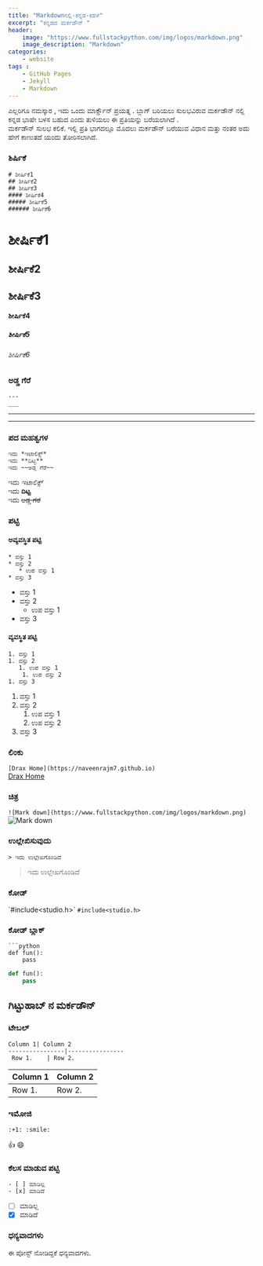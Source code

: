```yaml
---
title: "Markdownನಲ್ಲಿ-ಕನ್ನಡ-ಕಹಳೆ"
excerpt: "ಕನ್ನಡದ ಮರ್ಕಡೌನ್ "
header:
    image: "https://www.fullstackpython.com/img/logos/markdown.png"
    image_description: "Markdown"
categories:
    - website
tags :
    - GitHub Pages
    - Jekyll
    - Markdown
---
```

ಎಲ್ಲರಿಗೂ ನಮಸ್ಕಾರ , ಇದು ಒಂದು ಮಾರ್ಕ್ಡೌನ್ ಪ್ರಯತ್ನ . ಬ್ಲಾಗ್ ಬರಿಯಲು ಸುಲಭವಿರುವ ಮರ್ಕಡೌನ್ ನಲ್ಲಿ ಕನ್ನಡ ಭಾಷೇ ಬಳಸ ಬಹುದ ಎಂದು ತುಳಿಯಲು ಈ ಪ್ರತಿಯನ್ನು ಬರೆಯಲಾಗಿದೆ .   
ಮರ್ಕಡೌನ್  ಸುಲಭ ಕಲಿಕೆ.
ಇಲ್ಲಿ ಪ್ರತಿ ಭಾಗದಲ್ಲೂ ಮೊದಲು ಮರ್ಕಡೌನ್ ಬರೆಯುವ ವಿಧಾನ ಮತ್ತು ನಂತರ ಅದು ಹೇಗೆ ಕಾಣುತದೆ ಯಂದು ತೋರಿಸಲಾಗಿದೆ.
### ಶಿರ್ಷಿಕೆ
```
# ಶೀರ್ಷಿಕೆ1
## ಶೀರ್ಷಿಕೆ2
## ಶೀರ್ಷಿಕೆ3
#### ಶೀರ್ಷಿಕೆ4
##### ಶೀರ್ಷಿಕೆ5
###### ಶೀರ್ಷಿಕೆ6
```
# ಶೀರ್ಷಿಕೆ1
## ಶೀರ್ಷಿಕೆ2
## ಶೀರ್ಷಿಕೆ3
#### ಶೀರ್ಷಿಕೆ4
##### ಶೀರ್ಷಿಕೆ5
###### ಶೀರ್ಷಿಕೆ6  


### ಅಡ್ಡ ಗೆರೆ
```
---
___
```
---
___

### ಪದ ಮಹತ್ವಗಳ
```
ಇದು *ಇಟಾಲಿಕ್ಸ್*
ಇದು **ದಿಟ್ಟ**
ಇದು ~~ಅಡ್ಡ ಗೆರೆ~~
```
ಇದು *ಇಟಾಲಿಕ್ಸ್*  
ಇದು **ದಿಟ್ಟ**  
ಇದು ~~ಅಡ್ಡ ಗೆರೆ~~  



### ಪಟ್ಟಿ
#### ಅವ್ಯವಸ್ಥಿತ ಪಟ್ಟಿ
```
* ವಸ್ತು 1
* ವಸ್ತು 2
   * ಉಪ ವಸ್ತು 1
* ವಸ್ತು 3
```
* ವಸ್ತು 1
* ವಸ್ತು 2
   * ಉಪ ವಸ್ತು 1
* ವಸ್ತು 3


#### ವ್ಯವಸ್ಥಿತ ಪಟ್ಟಿ
```
1. ವಸ್ತು 1
1. ವಸ್ತು 2
   1. ಉಪ ವಸ್ತು 1
    1. ಉಪ ವಸ್ತು 2
1. ವಸ್ತು 3
```
1. ವಸ್ತು 1
1. ವಸ್ತು 2
   1. ಉಪ ವಸ್ತು 1
    1. ಉಪ ವಸ್ತು 2
1. ವಸ್ತು 3

### ಲಿಂಕು
`[Drax Home](https://naveenrajm7.github.io)`  
[Drax Home](https://naveenrajm7.github.io)

### ಚಿತ್ರ
`![Mark down](https://www.fullstackpython.com/img/logos/markdown.png)`
![Mark down](https://www.fullstackpython.com/img/logos/markdown.png)

### ಉಲ್ಲೇಖಿಸುವುದು
```
> ಇದು ಉಲ್ಲೇಖಗೊಂಡಿದೆ
```
> ಇದು ಉಲ್ಲೇಖಗೊಂಡಿದೆ

###  ಕೋಡ್
\`#include<studio.h>\`
`#include<studio.h>`

### ಕೋಡ್ ಬ್ಲಾಕ್
```
```python
def fun():
    pass
```

```python
def fun():
    pass
```

## ಗಿಟ್ಟುಹಾಬ್ ನ ಮರ್ಕಡೌನ್

###  ಟೇಬಲ್
```
Column 1| Column 2
----------------|----------------
 Row 1.    | Row 2.      
```
 Column 1| Column 2
----------------|----------------
 Row 1.    | Row 2.

###  ಇಮೋಜಿ
```
:+1: :smile:
```
:+1: :smile:
 ### ಕೆಲಸ ಮಾಡುವ ಪಟ್ಟಿ
```
- [ ] ಮಾಡಿಲ್ಲ
- [x] ಮಾಡಿದೆ
```
- [ ] ಮಾಡಿಲ್ಲ
- [x] ಮಾಡಿದೆ

### ಧನ್ಯವಾದಗಳು
ಈ ಪೋಸ್ಟ್ ನೋಡಿದ್ದಕೆ ಧನ್ಯವಾದಗಳು.
